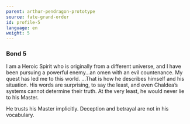 ```yaml
---
parent: arthur-pendragon-prototype
source: fate-grand-order
id: profile-5
language: en
weight: 5
---
```


### Bond 5

I am a Heroic Spirit who is originally from a different universe, and I have been pursuing a powerful enemy…an omen with an evil countenance. My quest has led me to this world.
…That is how he describes himself and his situation. His words are surprising, to say the least, and even Chaldea’s systems cannot determine their truth. At the very least, he would never lie to his Master.

He trusts his Master implicitly.
Deception and betrayal are not in his vocabulary.
